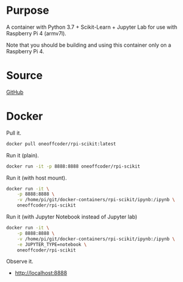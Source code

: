 # Purpose

A container with Python 3.7 + Scikit-Learn + Jupyter Lab for use with Raspberry Pi 4 (armv7l).

Note that you should be building and using this container only on a Raspberry Pi 4.

# Source

[GitHub](https://github.com/oneoffcoder/docker-containers/tree/master/rpi-scikit)

# Docker

Pull it.

```bash
docker pull oneoffcoder/rpi-scikit:latest
```

Run it (plain).

```bash
docker run -it -p 8888:8888 oneoffcoder/rpi-scikit
```

Run it (with host mount).

```bash
docker run -it \
    -p 8888:8888 \
    -v /home/pi/git/docker-containers/rpi-scikit/ipynb:/ipynb \
    oneoffcoder/rpi-scikit
```

Run it (with Jupyter Notebook instead of Jupyter lab)

```bash
docker run -it \
    -p 8888:8888 \
    -v /home/pi/git/docker-containers/rpi-scikit/ipynb:/ipynb \
    -e JUPYTER_TYPE=notebook \
    oneoffcoder/rpi-scikit
```

Observe it.

* [http://localhost:8888](http://localhost:8888)